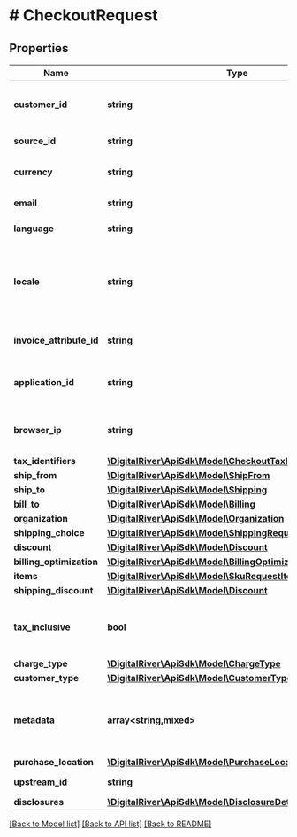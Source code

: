 # # CheckoutRequest

## Properties

Name | Type | Description | Notes
------------ | ------------- | ------------- | -------------
**customer_id** | **string** | The identifier of the Customer associated with the Checkout. | [optional]
**source_id** | **string** | The unique identifier of a Source. | [optional]
**currency** | **string** | A three-letter ISO 4217 currency code. |
**email** | **string** | The customer&#39;s email address. | [optional]
**language** | **string** | The assigned language. | [optional]
**locale** | **string** | A designator that combines the two-letter ISO 639-1 language code with the ISO 3166-1 alpha-2 country code. | [optional]
**invoice_attribute_id** | **string** | The unique identfier of the invoice attribute. | [optional]
**application_id** | **string** | An arbitrary string identifier that can be used to track the application type. | [optional]
**browser_ip** | **string** | The IP address of the browser used by the customer when placing the order. | [optional]
**tax_identifiers** | [**\DigitalRiver\ApiSdk\Model\CheckoutTaxIdentifierRequest[]**](CheckoutTaxIdentifierRequest.md) |  | [optional]
**ship_from** | [**\DigitalRiver\ApiSdk\Model\ShipFrom**](ShipFrom.md) |  | [optional]
**ship_to** | [**\DigitalRiver\ApiSdk\Model\Shipping**](Shipping.md) |  | [optional]
**bill_to** | [**\DigitalRiver\ApiSdk\Model\Billing**](Billing.md) |  | [optional]
**organization** | [**\DigitalRiver\ApiSdk\Model\Organization**](Organization.md) |  | [optional]
**shipping_choice** | [**\DigitalRiver\ApiSdk\Model\ShippingRequest**](ShippingRequest.md) |  | [optional]
**discount** | [**\DigitalRiver\ApiSdk\Model\Discount**](Discount.md) |  | [optional]
**billing_optimization** | [**\DigitalRiver\ApiSdk\Model\BillingOptimization**](BillingOptimization.md) |  | [optional]
**items** | [**\DigitalRiver\ApiSdk\Model\SkuRequestItem[]**](SkuRequestItem.md) |  |
**shipping_discount** | [**\DigitalRiver\ApiSdk\Model\Discount**](Discount.md) |  | [optional]
**tax_inclusive** | **bool** | If &lt;code&gt;true&lt;/code&gt;, indicates that the prices supplied are tax inclusive. | [optional]
**charge_type** | [**\DigitalRiver\ApiSdk\Model\ChargeType**](ChargeType.md) |  | [optional]
**customer_type** | [**\DigitalRiver\ApiSdk\Model\CustomerType**](CustomerType.md) |  | [optional]
**metadata** | **array<string,mixed>** | Key-value pairs used to store additional data. Value can be string, boolean or integer types. | [optional]
**purchase_location** | [**\DigitalRiver\ApiSdk\Model\PurchaseLocation**](PurchaseLocation.md) |  | [optional]
**upstream_id** | **string** | The upstream identifier. | [optional]
**disclosures** | [**\DigitalRiver\ApiSdk\Model\DisclosureDetails[]**](DisclosureDetails.md) |  | [optional]

[[Back to Model list]](../../README.md#models) [[Back to API list]](../../README.md#endpoints) [[Back to README]](../../README.md)
